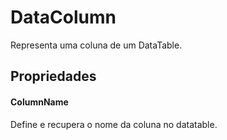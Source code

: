 # DataColumn
Representa uma coluna de um DataTable.

 

## Propriedades	
#### ColumnName	
Define e recupera o nome da coluna no datatable.
 	 
